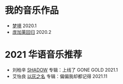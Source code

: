 # 我的音乐作品
* [梦境](https://music.163.com/dj?id=2065012886&userid=477097094) 2020.1
* [庞加莱回归](https://music.163.com/dj?id=2065237607&userid=477097094) 2020.2

# 2021 华语音乐推荐
* 刘柏辛 [SHADOW](https://open.spotify.com/track/79SSuZfbcojuqIMowimxe4?si=568b0c3d7c1f4247) 专辑：上线了 GONE GOLD 2021.1
* 艾怡良 [以灰之名](https://open.spotify.com/track/6nH2zRLlHzoWiHjolmk8kg?si=ab64774387dc4605) 专辑：偏偏我却都记得 2021.11
